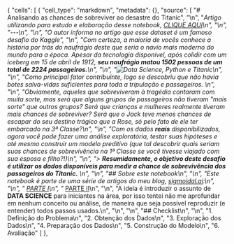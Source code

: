 {
 "cells": [
  {
   "cell_type": "markdown",
   "metadata": {},
   "source": [
    "# Analisando as chances de sobreviver ao desastre do Titanic",
    "\n",
    "**Artigo utilizando para estudo e elaboração desse *notebook*, [CLIQUE AQUI](http://sigmoidal.ai/data-science-titanic-python-1/)\n",
    "\n",
    "---\n",
    "\n",
    "O autor informa no artigo que esse dataset é um famoso desafio do Kaggle",
    "\n",
    "Com certeza, a maioria de vocês conhece a história por trás do naufrágio deste que seria o *navio mais moderno do mundo* para a época. Apesar da tecnologia disponível, após colidir com um iceberg em 15 de abril de 1912, **seu naufrágio matou 1502 pessoas de um total de 2224 passageiros.**\n",
    "\n",
    "![Data Science, Python e Titanic](img/titanic.jpeg)\n",
    "\n",
    "Como principal fator contribuinte, logo se descobriu que não havia botes salva-vidas suficientes para toda a tripulação e passageiros. \n",
    "\n",
    "Obviamente, aqueles que sobreviveram à tragédia contaram com muita sorte, mas será que alguns grupos de passageiros não tiveram \"mais sorte\" que outros grupos? Será que crianças e mulheres realmente tiveram mais chances de sobreviver? Será que o Jack teve menos chances de escapar do seu destino trágico que a Rose, só pelo fato de ele ter embarcado na 3ª Classe?\n",
    "\n",
    "Com os dados **reais** disponibilizados, agora você pode fazer uma análise exploratória, testar suas hipóteses e até mesmo construir um modelo preditivo (que tal descobrir quais seriam suas chances de sobrevivência na 1ª Classe se você tivesse viajado com sua esposa e filho?!)\n",
    "\n",
    "> **Resumidamente, o objetivo deste desafio é utilizar os dados disponíveis para medir a chance de sobrevivência dos passageiros do Titanic.** \n",
    "\n",
    "## Sobre este notebook\n",
    "\n",
    "Este notebook é parte de uma série de artigos do meu blog, [sigmoidal.ai](http://sigmoidal.ai):\n",
    "\n",
    "* [PARTE I](http://sigmoidal.ai/data-science-titanic-python-1/)\n",
    "* [PARTE II](http://sigmoidal.ai/data-science-titanic-python-2/)\n",
    "\n",
    "A ideia é introduzir o assunto de **DATA SCIENCE** para iniciantes na área, por isso tentei não me aprofundar em nenhum conceito ou análise, de maneira que seja possível reproduzir (e entender) todos passos usados.\n",
    "\n",
    "\n",
    "## Checklist\n",
    "\n",
    "1. Definição do Problema\n",
    "2. Obtenção dos Dados\n",
    "3. Exploração dos Dados\n",
    "4. Preparação dos Dados\n",
    "5. Construção do Modelo\n",
    "6. Avaliação"
   ]
  },
 